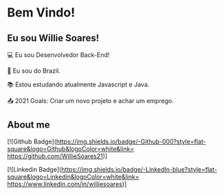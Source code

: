 # Bem Vindo!

 

## Eu sou Willie Soares!

 

:computer: Eu sou Desenvolvedor Back-End!

:house_with_garden: Eu sou do Brazil.

:books: Estou estudando atualmente Javascript e Java.

:outbox_tray: 2021 Goals: Criar um novo projeto e achar um emprego.

 

## About me

[![Github Badge](https://img.shields.io/badge/-Github-000?style=flat-square&logo=Github&logoColor=white&link= https://github.com/WillieSoares21)]

[![Linkedin Badge](https://img.shields.io/badge/-LinkedIn-blue?style=flat-square&logo=Linkedin&logoColor=white&link= https://www.linkedin.com/in/williesoares)]
